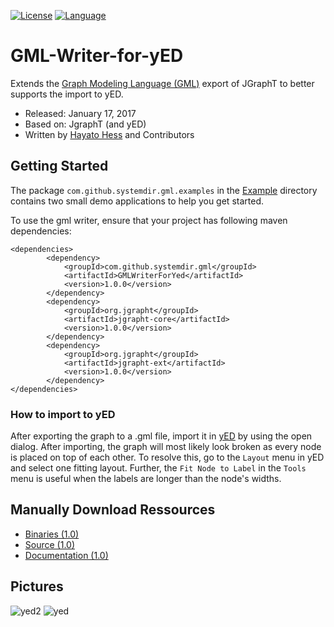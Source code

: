 [![License](https://img.shields.io/badge/license-LGPL%202.1-blue.svg)](http://www.gnu.org/licenses/lgpl-2.1.html) [![Language](http://img.shields.io/badge/language-java-brightgreen.svg)](https://www.java.com/)
# GML-Writer-for-yED
Extends the [Graph Modeling Language (GML)](https://en.wikipedia.org/wiki/Graph_Modelling_Language) export of JGraphT to better supports the import to yED.

* Released: January 17, 2017
* Based on: JgraphT (and yED)
* Written by [Hayato Hess](mailto:hayato.hess@gmail.com) and Contributors

## Getting Started ##
The package `com.github.systemdir.gml.examples` in the [Example](https://github.com/Systemdir/GML-Writer-for-yED/tree/master/Example/src/com/github/systemdir/gml/examples) directory contains two small demo applications to help you get started. 

To use the gml writer, ensure that your project has following maven dependencies:
```
<dependencies>
        <dependency>
            <groupId>com.github.systemdir.gml</groupId>
            <artifactId>GMLWriterForYed</artifactId>
            <version>1.0.0</version>
        </dependency>
        <dependency>
            <groupId>org.jgrapht</groupId>
            <artifactId>jgrapht-core</artifactId>
            <version>1.0.0</version>
        </dependency>
        <dependency>
            <groupId>org.jgrapht</groupId>
            <artifactId>jgrapht-ext</artifactId>
            <version>1.0.0</version>
        </dependency>
</dependencies>
```

### How to import to yED 
After exporting the graph to a .gml file, import it in [yED](https://www.yworks.com/products/yed) by using the open dialog. After importing, the graph will most likely look broken as every node is placed on top of each other. To resolve this, go to the `Layout` menu in yED and select one fitting layout. Further, the `Fit Node to Label` in the `Tools` menu is useful when the labels are longer than the node's widths.

## Manually Download Ressources ##
* [Binaries (1.0)](https://hayato-hess.de/files/GmlWriter/GMLWriterForYed-1.0.0.jar)
* [Source (1.0)](https://hayato-hess.de/files/GmlWriter/GMLWriterForYed-1.0.0-sources.jar)
* [Documentation (1.0)](https://hayato-hess.de/files/GmlWriter/GMLWriterForYed-1.0.0-javadoc.jar)

## Pictures ##
![yed2](http://hayato-hess.de/pictures/yED/YED2.jpg)
![yed](http://hayato-hess.de/pictures/yED/YED1cpy.jpg)
